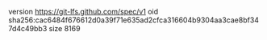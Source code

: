 version https://git-lfs.github.com/spec/v1
oid sha256:cac6484f676612d0a39f71e635ad2cfca316604b9304aa3cae8bf347d4c49bb3
size 8169
